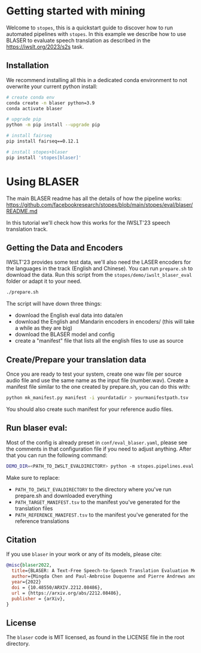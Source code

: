 
# Getting started with mining

Welcome to `stopes`, this is a quickstart guide to discover how to run automated pipelines with `stopes`. In this example we describe how to use BLASER to evaluate speech translation as described in the https://iwslt.org/2023/s2s task.

## Installation

We recommend installing all this in a dedicated conda environment to not overwrite your current python install:

```bash
# create conda env
conda create -n blaser python=3.9
conda activate blaser

# upgrade pip
python -m pip install --upgrade pip

# install fairseq
pip install fairseq==0.12.1

# install stopes+blaser 
pip install 'stopes[blaser]'
```

# Using BLASER

The main BLASER readme has all the details of how the pipeline works: https://github.com/facebookresearch/stopes/blob/main/stopes/eval/blaser/README.md

In this tutorial we'll check how this works for the IWSLT'23 speech translation track.

## Getting the Data and Encoders

IWSLT'23 provides some test data, we'll also need the LASER encoders for the languages in the track (English and Chinese). You can run `prepare.sh` to download the data. Run this script from the `stopes/demo/iwslt_blaser_eval` folder or adapt it to your need.

```bash
./prepare.sh
```

The script will have down three things:

- download the English eval data into data/en
- download the English and Mandarin encoders in encoders/ (this will take a while as they are big)
- download the BLASER model and config
- create a "manifest" file that lists all the english files to use as source

## Create/Prepare your translation data

Once you are ready to test your system, create one wav file per source audio file and use the same name as the input file (number.wav). Create a manifest file similar to the one created by prepare.sh, you can do this with:

```bash
python mk_manifest.py manifest -i yourdatadir > yourmanifestpath.tsv
```

You should also create such manifest for your reference audio files.

## Run blaser eval:

Most of the config is already preset in `conf/eval_blaser.yaml`, please see the comments in that configuration
file if you need to adjust anything. After that you can run the following command:

```bash
DEMO_DIR=<PATH_TO_IWSLT_EVALDIRECTORY> python -m stopes.pipelines.eval.eval_blaser --config-dir $DEMO_DIR/conf tgt_manifest=<PATH_TARGET_MANIFEST.tsv> ref_manifest=<PATH_REFERENCE_MANIFEST.tsv>
```

Make sure to replace:

- `PATH_TO_IWSLT_EVALDIRECTORY` to the directory where you've run prepare.sh and downloaded everything
- `PATH_TARGET_MANIFEST.tsv` to the manifest you've generated for the translation files
- `PATH_REFERENCE_MANIFEST.tsv` to the manifest you've generated for the reference translations


## Citation
If you use `blaser` in your work or any of its models, please cite:

```bibtex
@misc{blaser2022,
  title={BLASER: A Text-Free Speech-to-Speech Translation Evaluation Metric},
  author={Mingda Chen and Paul-Ambroise Duquenne and Pierre Andrews and Justine Kao and Alexandre Mourachko and Holger Schwenk and Marta R. Costa-jussà},
  year={2022}
  doi = {10.48550/ARXIV.2212.08486},
  url = {https://arxiv.org/abs/2212.08486},
  publisher = {arXiv},
}
```

## License
The `blaser` code is MIT licensed, as found in the LICENSE file in the root directory.
